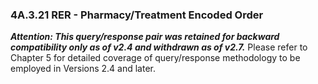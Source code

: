 ### 4A.3.21 RER - Pharmacy/Treatment Encoded Order

**_Attention: This query/response pair was retained for backward compatibility only as of v2.4 and withdrawn as of v2.7._** Please refer to Chapter 5 for detailed coverage of query/response methodology to be employed in Versions 2.4 and later.
